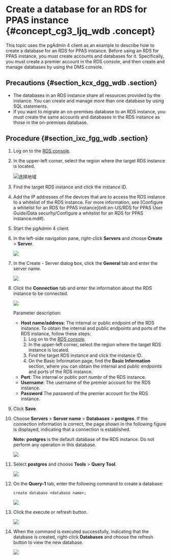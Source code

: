 # Create a database for an RDS for PPAS instance {#concept_cg3_ljq_wdb .concept}

This topic uses the pgAdmin 4 client as an example to describe how to create a database for an RDS for PPAS instance. Before using an RDS for PPAS instance, you must create accounts and databases for it. Specifically, you must create a premier account in the RDS console, and then create and manage databases by using the DMS console.

## Precautions {#section_kcx_dgg_wdb .section}

-   The databases in an RDS instance share all resources provided by the instance. You can create and manage more than one database by using SQL statements.
-   If you want to migrate an on-premises database to an RDS instance, you must create the same accounts and databases in the RDS instance as those in the on-premises database.

## Procedure {#section_ixc_fgg_wdb .section}

1.  Log on to the [RDS console](https://rds.console.aliyun.com/).
2.  In the upper-left corner, select the region where the target RDS instance is located.

    ![选择地域](http://static-aliyun-doc.oss-cn-hangzhou.aliyuncs.com/assets/img/7814/156888647636543_en-US.png)

3.  Find the target RDS instance and click the instance ID.
4.  Add the IP addresses of the devices that are to access the RDS instance to a whitelist of the RDS instance. For more information, see [Configure a whitelist for an RDS for PPAS instance](intl.en-US/RDS for PPAS User Guide/Data security/Configure a whitelist for an RDS for PPAS instance.md#).
5.  Start the pgAdmin 4 client.
6.  In the left-side navigation pane, right-click **Servers** and choose **Create** \> **Server**.

    ![](http://static-aliyun-doc.oss-cn-hangzhou.aliyuncs.com/assets/img/7850/15688864764034_en-US.png)

7.  In the Create - Server dialog box, click the **General** tab and enter the server name.

    ![](http://static-aliyun-doc.oss-cn-hangzhou.aliyuncs.com/assets/img/7850/15688864764035_en-US.png)

8.  Click the **Connection** tab and enter the information about the RDS instance to be connected.

    ![](http://static-aliyun-doc.oss-cn-hangzhou.aliyuncs.com/assets/img/7850/15688864764036_en-US.png)

    Parameter description:

    -   **Host name/address**: The internal or public endpoint of the RDS instance. To obtain the internal and public endpoints and ports of the RDS instance, follow these steps:
        1.  Log on to the [RDS console](https://rds.console.aliyun.com/).
        2.  In the upper-left corner, select the region where the target RDS instance is located.
        3.  Find the target RDS instance and click the instance ID.
        4.  On the Basic Information page, find the **Basic Information** section, where you can obtain the internal and public endpoints and ports of the RDS instance.
    -   **Port**: The internal or public port numbr of the RDS instance.
    -   **Username**: The username of the premier account for the RDS instance.
    -   **Password** The password of the premier account for the RDS instance.
9.  Click **Save**.
10. Choose **Servers** \> **Server name** \> **Databases** \> **postgres**. If the connection information is correct, the page shown in the following figure is displayed, indicating that a connection is established.

    **Note:** **postgres** is the default database of the RDS instance. Do not perform any operation in this database.

    ![](http://static-aliyun-doc.oss-cn-hangzhou.aliyuncs.com/assets/img/7850/15688864764039_en-US.png)

11. Select **postgres** and choose **Tools** \> **Query Tool**.

    ![](http://static-aliyun-doc.oss-cn-hangzhou.aliyuncs.com/assets/img/7850/15688864766452_en-US.png)

12. On the **Query-1** tab, enter the following command to create a database:

    ``` {#codeblock_dgq_do3_1qj}
    create database <database name>;
    ```

    ![](http://static-aliyun-doc.oss-cn-hangzhou.aliyuncs.com/assets/img/7850/15688864764040_en-US.png)

13. Click the execute or refresh button.

    ![](http://static-aliyun-doc.oss-cn-hangzhou.aliyuncs.com/assets/img/7850/15688864766453_en-US.png)

14. When the command is executed successfully, indicating that the database is created, right-click **Databases** and choose the refresh button to view the new database.

    ![](http://static-aliyun-doc.oss-cn-hangzhou.aliyuncs.com/assets/img/7850/15688864764041_en-US.png)


